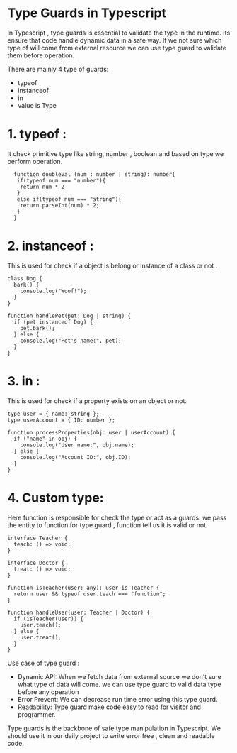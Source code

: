 <!-- [![Open in Visual Studio Code](https://classroom.github.com/assets/open-in-vscode-2e0aaae1b6195c2367325f4f02e2d04e9abb55f0b24a779b69b11b9e10269abc.svg)](https://classroom.github.com/online_ide?assignment_repo_id=16997992&assignment_repo_type=AssignmentRepo) -->



# Type Guards in Typescript

In Typescript , type guards is essential to validate the type in the runtime. Its ensure that code handle dynamic data in a safe way. If we not sure which type of will come from external resource we can use type guard to validate them before operation.

There are mainly 4 type of guards:
- typeof
- instanceof
- in
- value is Type

# 1. typeof : 
It check primitive type like string, number , boolean and based on type we perform operation.

```
  function doubleVal (num : number | string): number{
   if(typeof num === "number"){
    return num * 2
   }
   else if(typeof num === "string"){
    return parseInt(num) * 2;
   }
  }
```


# 2. instanceof :
This is used for check if a object is belong or instance of a class or not .

```
class Dog {
  bark() {
    console.log("Woof!");
  }
}

function handlePet(pet: Dog | string) {
  if (pet instanceof Dog) {
    pet.bark();
  } else {
    console.log("Pet's name:", pet);
  }
}
```

# 3. in :
This is used for check if a property exists on an object or not.

```
type user = { name: string };
type userAccount = { ID: number };

function processProperties(obj: user | userAccount) {
  if ("name" in obj) {
    console.log("User name:", obj.name);
  } else {
    console.log("Account ID:", obj.ID);
  }
}
```

# 4. Custom type: 
Here function is responsible for check the type or act as a guards. we pass the entity to function for type guard , function tell us it is valid or not.

```
interface Teacher {
  teach: () => void;
}

interface Doctor {
  treat: () => void;
}

function isTeacher(user: any): user is Teacher {
  return user && typeof user.teach === "function";
}

function handleUser(user: Teacher | Doctor) {
  if (isTeacher(user)) {
    user.teach();
  } else {
    user.treat();
  }
}

```

Use case of type guard : 
- Dynamic API: When we fetch data from external source we don't sure what type of data will come. we can use type guard to valid data type before any operation
- Error Prevent: We can decrease run time error using this type guard.
- Readability: Type guard make code easy to read for visitor and programmer.


Type guards is the backbone of safe type manipulation in Typescript. We should use it in our daily project to write error free , clean and readable code. 
